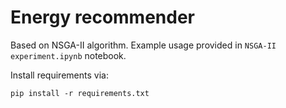 # Energy recommender

Based on NSGA-II algorithm. Example usage provided in `NSGA-II experiment.ipynb` notebook.

Install requirements via:
```
pip install -r requirements.txt
```